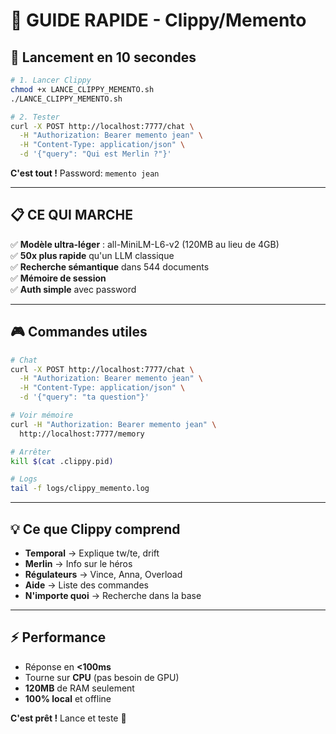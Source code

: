 # 📎 GUIDE RAPIDE - Clippy/Memento

## 🚀 Lancement en 10 secondes

```bash
# 1. Lancer Clippy
chmod +x LANCE_CLIPPY_MEMENTO.sh
./LANCE_CLIPPY_MEMENTO.sh

# 2. Tester
curl -X POST http://localhost:7777/chat \
  -H "Authorization: Bearer memento jean" \
  -H "Content-Type: application/json" \
  -d '{"query": "Qui est Merlin ?"}'
```

**C'est tout !** Password: `memento jean`

---

## 📋 CE QUI MARCHE

✅ **Modèle ultra-léger** : all-MiniLM-L6-v2 (120MB au lieu de 4GB)  
✅ **50x plus rapide** qu'un LLM classique  
✅ **Recherche sémantique** dans 544 documents  
✅ **Mémoire de session**  
✅ **Auth simple** avec password  

---

## 🎮 Commandes utiles

```bash
# Chat
curl -X POST http://localhost:7777/chat \
  -H "Authorization: Bearer memento jean" \
  -H "Content-Type: application/json" \
  -d '{"query": "ta question"}'

# Voir mémoire
curl -H "Authorization: Bearer memento jean" \
  http://localhost:7777/memory

# Arrêter
kill $(cat .clippy.pid)

# Logs
tail -f logs/clippy_memento.log
```

---

## 💡 Ce que Clippy comprend

- **Temporal** → Explique tw/te, drift
- **Merlin** → Info sur le héros
- **Régulateurs** → Vince, Anna, Overload
- **Aide** → Liste des commandes
- **N'importe quoi** → Recherche dans la base

---

## ⚡ Performance

- Réponse en **<100ms**
- Tourne sur **CPU** (pas besoin de GPU)
- **120MB** de RAM seulement
- **100% local** et offline

**C'est prêt !** Lance et teste 🚀
